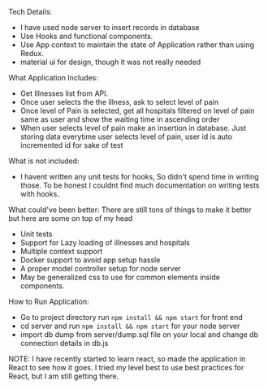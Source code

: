 
Tech Details:
- I have used node server to insert records in database
- Use Hooks and functional components.
- Use App context to maintain the state of Application rather than using Redux.
- material ui for design, though it was not really needed


What Application Includes:
- Get Illnesses list from API.
- Once user selects the the illness, ask to select level of pain
- Once level of Pain is selected, get all hospitals filtered on level of pain same as user and show the waiting time in ascending order
- When user selects level of pain make an insertion in database. Just storing data everytime user selects level of pain, user id is auto incremented id for sake of test

What is not included:
- I havent written any unit tests for hooks, So didn't spend time in writing those. To be honest I couldnt find much documentation on writing tests with hooks.


What could've been better:
There are still tons of things to make it better but here are some on top of my head
- Unit tests
- Support for Lazy loading of illnesses and hospitals
- Multiple context support
- Docker support to avoid app setup hassle
- A proper model controller setup for node server
- May be generalized css to use for common elements inside components.



How to Run Application:

- Go to project directory run `npm install && npm start` for front end
- cd server and run `npm install && npm start` for your node server
- import db dump from server/dump.sql file on your local and change db connection details in db.js

NOTE: I have recently started to learn react, so made the application in React to see how it goes.
I tried my level best to use best practices for React, but I am still getting there. 
